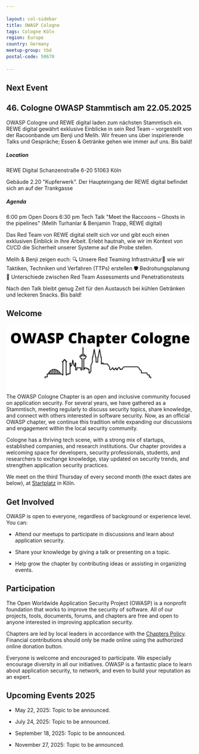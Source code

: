 ```yaml
---

layout: col-sidebar
title: OWASP Cologne
tags: Cologne Köln 
region: Europe
country: Germany
meetup-group: tbd
postal-code: 50670

---
```


## Next Event

## 46. Cologne OWASP Stammtisch am 22.05.2025

OWASP Cologne und REWE digital laden zum nächsten Stammtisch ein. REWE digital gewährt exklusive Einblicke in sein Red Team – vorgestellt von der Racoonbande um Benji und Melih. Wir freuen uns über inspirierende Talks und Gespräche; Essen & Getränke gehen wie immer auf uns. Bis bald!

##### Location

REWE Digital
Schanzenstraße 6-20
51063 Köln

Gebäude 2.20 "Kupferwerk". Der Haupteingang der REWE digital befindet sich an auf der Trankgasse


##### Agenda

6:00 pm Open Doors
6:30 pm Tech Talk  "Meet the Raccoons – Ghosts in the pipelines" (Melih Turhanlar & Benjamin Trapp, REWE digital)


Das Red Team von REWE digital stellt sich vor und gibt euch einen exklusiven Einblick in ihre Arbeit. Erlebt hautnah, wie wir im Kontext von CI/CD die Sicherheit unserer Systeme auf die Probe stellen.

Melih & Benji zeigen euch: 🔍 Unsere Red Teaming Infrastruktur🎯 wie wir Taktiken, Techniken und Verfahren (TTPs) erstellen 🛡️ Bedrohungsplanung 🔄 Unterschiede zwischen Red Team Assessments und Penetrationstests

Nach den Talk bleibt genug Zeit für den Austausch bei kühlen Getränken und leckeren Snacks. Bis bald!

## Welcome
![LOGO](assets/images/owasp-banner.png)
The OWASP Cologne Chapter is an open and inclusive community focused on application security. For several years, we have gathered as a Stammtisch, meeting regularly to discuss security topics, share knowledge, and connect with others interested in software security. Now, as an official OWASP chapter, we continue this tradition while expanding our discussions and engagement within the local security community.

Cologne has a thriving tech scene, with a strong mix of startups, established companies, and research institutions. Our chapter provides a welcoming space for developers, security professionals, students, and researchers to exchange knowledge, stay updated on security trends, and strengthen application security practices.

We meet on the third Thursday of every second month (the exact dates are below), at [Startplatz](https://www.startplatz.de/) in Köln.  

## Get Involved

OWASP is open to everyone, regardless of background or experience level. You can:

* Attend our meetups to participate in discussions and learn about application security.

* Share your knowledge by giving a talk or presenting on a topic.

* Help grow the chapter by contributing ideas or assisting in organizing events.

## Participation
The Open Worldwide Application Security Project (OWASP) is a nonprofit foundation that works to improve the security of software. All of our projects, tools, documents, forums, and chapters are free and open to anyone interested in improving application security. 

Chapters are led by local leaders in accordance with the [Chapters Policy](/www-policy/operational/chapters). Financial contributions should only be made online using the authorized online donation button. 

Everyone is welcome and encouraged to participate. We especially encourage diversity in all our initiatives. OWASP is a fantastic place to learn about application security, to network, and even to build your reputation as an expert. 


## Upcoming Events 2025

* May 22, 2025: Topic to be announced.

* July 24, 2025: Topic to be announced.

* September 18, 2025: Topic to be announced.

* November 27, 2025: Topic to be announced.



<!--
## Next Meeting/Event
---------------------
{% comment %}
{% include tab_pastevents.md group=page.meetup-group %}
{% include upcomingevents.md group=page.meetup-group %}
{% endcomment %}

-->